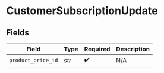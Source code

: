 # CustomerSubscriptionUpdate


## Fields

| Field              | Type               | Required           | Description        |
| ------------------ | ------------------ | ------------------ | ------------------ |
| `product_price_id` | *str*              | :heavy_check_mark: | N/A                |